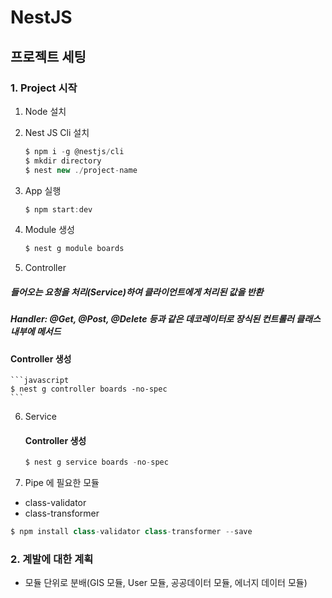 # NestJS

## 프로젝트 세팅

### 1. Project 시작

1. Node 설치

2. Nest JS Cli 설치

   ```javascript
   $ npm i -g @nestjs/cli
   $ mkdir directory
   $ nest new ./project-name
   ```

3. App 실행

   ```javascript
   $ npm start:dev
   ```

4. Module 생성

   ```javascript
   $ nest g module boards
   ```

5. Controller

##### 들어오는 요청을 처리(Service)하여 클라이언트에게 처리된 값을 반환

##### Handler: @Get, @Post, @Delete 등과 같은 데코레이터로 장식된 컨트롤러 클래스 내부에 메서드

#### Controller 생성

    ```javascript
    $ nest g controller boards -no-spec
    ```

6. Service

   #### Controller 생성

   ```javascript
   $ nest g service boards -no-spec
   ```

7. Pipe 에 필요한 모듈

- class-validator
- class-transformer

```javascript
$ npm install class-validator class-transformer --save
```

### 2. 계발에 대한 계획

- 모듈 단위로 분배(GIS 모듈, User 모듈, 공공데이터 모듈, 에너지 데이터 모듈)
